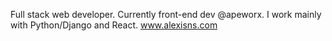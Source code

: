 Full stack web developer. 
Currently front-end dev @apeworx.
I work mainly with Python/Django and React.
www.alexisns.com

